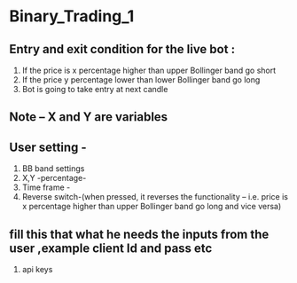 # Binary_Trading_1

## Entry and exit condition for the live bot :

  1) If the price is x percentage higher than upper Bollinger band go short
  2) If the price y percentage lower than lower Bollinger band go long
  3) Bot is going to take entry at next candle

## Note – X and Y are variables


## User setting -
  1) BB band settings
  2) X,Y -percentage-
  3) Time frame -
  4) Reverse switch-(when pressed, it reverses the functionality – i.e. price is x percentage higher 
     than upper Bollinger band go long and vice versa)

## fill this that what he needs the inputs from the user ,example client Id and pass etc
  1) api keys
